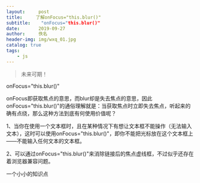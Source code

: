 ```yaml
---
layout:     post
title:     了解onFocus="this.blur()"
subtitle:    "onFocus="this.blur()"
date:       2019-09-27
author:     佚名
header-img: img/wxq_01.jpg
catalog: true
tags:
    - js
---
```


> 未来可期！

onFocus="this.blur()"

onFocus即获取焦点的意思，而blur却是失去焦点的意思，因此onFocus="this.blur()"的通俗理解就是：当获取焦点时立即失去焦点，听起来的确有点绕，那么这种方法到底有何使用价值呢？

1、当你在使用一个文本框时，且在某种情况下有想让文本框不能操作（无法输入文本），这时可以使用onFocus="this.blur()"，即你不能把光标放在这个文本框上——不能输入任何文本的文本框。

2、可以通过onFocus="this.blur()"来消除链接后的焦点虚线框，不过似乎还存在着浏览器兼容问题。

一个小小的知识点
